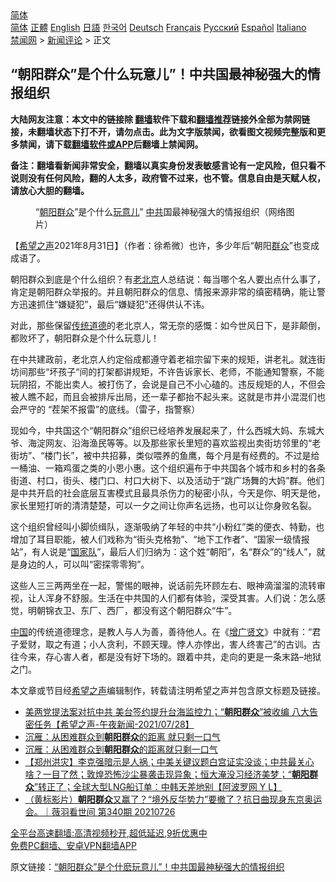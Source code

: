  <!-- 面包屑导航 --> <div class="breadcrumb"><!-- GTranslate: https://gtranslate.io/ -->  <div class="switcher notranslate">  <div class="selected">  <a href="#" onclick="return false;"> 简体</a>  </div>  <div class="option">  <a href="https://www.bannedbook.org" onclick="doGTranslate('zh-CN|zh-CN');jQuery('div.switcher div.selected a').html(jQuery(this).html());return false;" title="简体中文" class="nturl selected"> 简体</a>  <a href="https://www.bannedbook.org/zh-tw/" onclick="doGTranslate('zh-CN|zh-TW');jQuery('div.switcher div.selected a').html(jQuery(this).html());return false;" title="繁體中文" class="nturl"> 正體</a>  <a href="https://www.bannedbook.org/en/" onclick="doGTranslate('zh-CN|en');jQuery('div.switcher div.selected a').html(jQuery(this).html());return false;" title="English" class="nturl"> English</a>  <a href="https://www.bannedbook.org/ja/" onclick="doGTranslate('zh-CN|ja');jQuery('div.switcher div.selected a').html(jQuery(this).html());return false;" title="日本語" class="nturl"> 日語</a>  <a href="https://www.bannedbook.org/ko/" onclick="doGTranslate('zh-CN|ko');jQuery('div.switcher div.selected a').html(jQuery(this).html());return false;" title="한국어" class="nturl"> 한국어</a>  <a href="https://www.bannedbook.org/de/" onclick="doGTranslate('zh-CN|de');jQuery('div.switcher div.selected a').html(jQuery(this).html());return false;" title="Deutsch" class="nturl"> Deutsch</a>  <a href="https://www.bannedbook.org/fr/" onclick="doGTranslate('zh-CN|fr');jQuery('div.switcher div.selected a').html(jQuery(this).html());return false;" title="Français" class="nturl"> Français</a>  <a href="https://www.bannedbook.org/ru/" onclick="doGTranslate('zh-CN|ru');jQuery('div.switcher div.selected a').html(jQuery(this).html());return false;" title="Русский" class="nturl"> Русский</a>  <a href="https://www.bannedbook.org/es/" onclick="doGTranslate('zh-CN|es');jQuery('div.switcher div.selected a').html(jQuery(this).html());return false;" title="Español" class="nturl"> Español</a>  <a href="https://www.bannedbook.org/it/" onclick="doGTranslate('zh-CN|it');jQuery('div.switcher div.selected a').html(jQuery(this).html());return false;" title="Italiano" class="nturl"> Italiano</a>  </div>  </div>      <div class='breadcrumb-sub'><!-- Breadcrumb NavXT 6.3.0 --> <a href="https://www.bannedbook.org/" class="home">禁闻网</a> &gt; <a href="https://www.bannedbook.org/bnews/comments/" class="category">新闻评论</a> &gt; 正文</div></div><h2>“朝阳群众”是个什么玩意儿”！中共国最神秘强大的情报组织</h2> <p class="notice"><b>大陆网友注意：本文中的链接除 <a href="https://github.com/bannedbook/fanqiang" >翻墙</a>软件下载和<a href="https://github.com/killgcd/justmysocks/blob/master/README.md">翻墙推荐</a>链接外全部为禁网链接，未翻墙状态下打不开，请勿点击。此为文字版禁闻，欲看图文视频完整版和更多禁闻，请下载<a href="https://github.com/bannedbook/fanqiang">翻墙软件或APP</a>后翻墙上禁闻网。</p><p>备注：翻墙看新闻非常安全，翻墙以真实身份发表敏感言论有一定风险，但只看不说则没有任何风险，翻的人太多，政府管不过来，也不管。信息自由是天赋人权，请放心大胆的翻墙。</b></p>  <div class="entry"> <figure> <p><figcaption>“<a href="https://www.bannedbook.org/bnews/tag/%E6%9C%9D%E9%98%B3%E7%BE%A4%E4%BC%97/" class="st_tag internal_tag" rel="tag" title="标签 朝阳群众 下的日志">朝阳群众</a>”是个什么<a href="https://www.bannedbook.org/bnews/tag/%E7%8E%A9%E6%84%8F%E5%84%BF/" class="st_tag internal_tag" rel="tag" title="标签 玩意儿 下的日志">玩意儿</a>” <a href="https://www.bannedbook.org/bnews/tag/%e4%b8%ad%e5%85%b1/" class="st_tag internal_tag" rel="tag" title="标签 中共 下的日志">中共</a>国最神秘强大的情报组织（网络图片）</figcaption></figure> <p>【<span class='wp_keywordlink_affiliate'><a href="https://www.soundofhope.org" title="希望之声" target="_blank">希望之声</a></span>2021年8月31日】（作者：徐希微）也许，多少年后“朝阳<a href="https://www.bannedbook.org/bnews/tag/%E7%BE%A4%E4%BC%97/" class="st_tag internal_tag" rel="tag" title="标签 群众 下的日志">群众</a>”也变成成语了。</p> <p>朝阳群众到底是个什么组织？有<a href="https://www.bannedbook.org/bnews/tag/%E8%80%81%E5%8C%97%E4%BA%AC/" class="st_tag internal_tag" rel="tag" title="标签 老北京 下的日志">老北京</a>人总结说：每当哪个名人要出点什么事了，肯定是朝阳群众举报的。并且朝阳群众的信息、情报来源非常的缜密精确，能让警方迅速抓住“嫌疑犯”，最后“嫌疑犯”还得供认不讳。</p>  <p>对此，那些保留<a href="https://www.bannedbook.org/bnews/tag/%E4%BC%A0%E7%BB%9F%E9%81%93%E5%BE%B7/" class="st_tag internal_tag" rel="tag" title="标签 传统道德 下的日志">传统道德</a>的老北京人，常无奈的感慨：如今世风日下，是非颠倒，都败坏了，朝阳群众是个什么玩意儿！</p> <p>在中共建政前，老北京人约定俗成都遵守着老祖宗留下来的规矩，讲老礼。就连街坊间那些“坏孩子“间的打架都讲规矩，不许告诉家长、老师，不能通知警察，不能玩阴招，不能出卖人。被打伤了，会说是自己不小心磕的。违反规矩的人，不但会被人瞧不起，而且会被排斥出局，还一辈子都抬不起头来。这就是市井小混混们也会严守的 “茬架不报雷”的底线。（雷子，指警察）</p>  <p>现如今，中共国这个“朝阳群众”组织已经培养发展起来了，什么西城大妈、东城大爷、海淀网友、沿海渔民等等。以及那些家长里短的喜欢监视出卖街坊邻里的“老街坊”、“楼门长”，被中共招募，类似喂养的鱼鹰，每个月是有经费的。不过是给一桶油、一箱鸡蛋之类的小恩小惠。这个组织遍布于中共国各个城市和乡村的各条街道、村口，街头、楼门口、村口大树下、以及活动于“跳广场舞的大妈”群。他们是中共开启的社会底层互害模式且最具杀伤力的秘密小队，今天是你、明天是他，家长里短打听的清清楚楚，可以一夕之间让你声名远扬，也可以让你身败名裂。</p> <p>这个组织曾经叫小脚侦缉队，逐渐吸纳了年轻的中共“小粉红”类的便衣、特勤，也增加了耳目职能，被人们戏称为“街头克格勃”、“地下工作者”、“国家一级情报站”，有人说是“<a href="https://www.bannedbook.org/bnews/tag/%E5%9B%BD%E5%AE%B6%E9%98%9F/" class="st_tag internal_tag" rel="tag" title="标签 国家队 下的日志">国家队</a>”，最后人们归纳为：这个姓“朝阳”，名“群众”的“线人”，就是身边的人，可以叫“密探零零狗”。</p>  <p>这些人三三两两坐在一起，警惕的眼神，说话前先环顾左右、眼神滴溜溜的流转审视，让人浑身不舒服。生活在中共国的人们都有体验，深受其害。人们说：怎么感觉，明朝锦衣卫、东厂、西厂，都没有这个朝阳群众“牛”。</p> <p><span class='wp_keywordlink_affiliate'><a href="https://www.bannedbook.org/" title="中国" target="_blank">中国</a></span>的传统道德理念，是教人与人为善，善待他人。在《<a href="https://www.bannedbook.org/bnews/tag/%E5%A2%9E%E5%B9%BF%E8%B4%A4%E6%96%87/" class="st_tag internal_tag" rel="tag" title="标签 增广贤文 下的日志">增广贤文</a>》中就有：“君子爱财，取之有道；小人贪利，不顾天理。悖人亦悖出，害人终害己”的古训。古往今来，存心害人者，都是没有好下场的。跟着中共，走向的更是一条末路&#8211;地狱之门。</p>  <p>本文章或节目经<a href="https://www.bannedbook.org/bnews/tag/%e5%b8%8c%e6%9c%9b%e4%b9%8b%e5%a3%b0/" class="st_tag internal_tag" rel="tag" title="标签 希望之声 下的日志">希望之声</a>编辑制作，转载请注明希望之声并包含原文标题及链接。 </p> <ul class='op-related-articles' title='相关阅读'> <li><a href='https://www.bannedbook.org/bnews/comments/20210729/1596315.html' target='_blank'>美两党提法案对抗中共 美台签约提升台海监控力；“<b>朝阳群众</b>”被收编 八大告密任务【希望之声-午夜新闻-2021/07/28】</a></li> <li><a href='https://www.bannedbook.org/bnews/comments/20210728/1595555.html' target='_blank'>沉雁：从困难群众到<b>朝阳群众</b>的距离 就只剩一口气</a></li> <li><a href='https://www.bannedbook.org/bnews/baitai/20210728/1595487.html' target='_blank'>沉雁：从困难群众到<b>朝阳群众</b>的距离就只剩一口气</a></li> <li><a href='https://www.bannedbook.org/bnews/bannedvideo/20210727/1595202.html' target='_blank'>【郑州洪灾】李克强暗示是人祸；中美关键议题白宫证实没谈；中共最关心啥？一目了然；敦煌恐怖沙尘暴袭击现异象；恒大淹没习经济美梦；“<b>朝阳群众</b>”转正了；全球大型LNG船订单：中韩天差地别【阿波罗网 Y L】</a></li> <li><a href='https://www.bannedbook.org/bnews/bannedvideo/20210727/1595048.html' target='_blank'>（黄标影片）<b>朝阳群众</b>又赢了？“境外反华势力”要撤了？抗日曲现身东京奥运会。｜薇羽看世间 第340期 20210726</a></li> </ul> <p class="texttj"> <a href="https://github.com/bannedbook/fanqiang/wiki/V2ray%E6%9C%BA%E5%9C%BA" target="_blank">全平台高速翻墙:高清视频秒开,超低延迟,9折优惠中</a><br/> <a href="https://github.com/bannedbook/fanqiang/wiki/%E7%A6%81%E9%97%BB%E7%BD%91%E5%AE%89%E5%8D%93%E7%BF%BB%E5%A2%99%E6%96%B0%E9%97%BBAPP" target="_blank">免费PC翻墙、安卓VPN翻墙APP</a></p><p>原文链接：<a class="src_link"  href="https://www.soundofhope.org/post/540479" target="_blank">“朝阳群众”是个什麽玩意儿”！中共国最神秘强大的情报组织</a></p><a name='sharetosocial'></a>  <div style="margin-bottom:5px;padding-bottom:5px;clear:both"> <div id="archive-pix-1" class="banner-ads"> <!-- AuctionX Display platform tag START --> <div id="26318x728x90x621x_ADSLOT2" clicktrack="%%CLICK_URL_ESC%%"></div> <!-- AuctionX Display platform tag END --> </div> <div id="archive-pix-2" class="banner-ads"> <!-- AuctionX Display platform tag START --> <div id="26315x300x250x621x_ADSLOT2" clicktrack="%%CLICK_URL_ESC%%"></div> <!-- AuctionX Display platform tag END --> </div> </div>  <div id="archive-pix-1" class="banner-ads"> <!-- AuctionX Display platform tag START --> <div id="26318x728x90x621x_ADSLOT3" clicktrack="%%CLICK_URL_ESC%%"></div> <!-- AuctionX Display platform tag END --> </div> </div><!--END ENTRY--> 